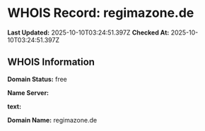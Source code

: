 # WHOIS Record: regimazone.de

**Last Updated:** 2025-10-10T03:24:51.397Z
**Checked At:** 2025-10-10T03:24:51.397Z

## WHOIS Information

**Domain Status:** free

**Name Server:** 

**text:** 

**Domain Name:** regimazone.de

